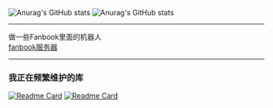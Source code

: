![Anurag's GitHub stats](https://github-readme-stats.vercel.app/api?username=fanbook-wangdage&theme=algolia&count_private=true)
![Anurag's GitHub stats](https://github-readme-stats.vercel.app/api/top-langs/?username=fanbook-wangdage&layout=compact&theme=algolia&count_private=true&hide=dart,CMake,HTML,Jupyter%20Notebook,c%2B%2B,Swift)  

---  

做一些Fanbook里面的机器人  
[fanbook服务器](https://in.fanbook.cn/LmgLJF3N)  

---  

### 我正在频繁维护的库   
[![Readme Card](https://github-readme-stats.vercel.app/api/pin/?username=fanbook-wangdage&repo=fanbook-bot-Framework&theme=algolia)](https://github.com/fanbook-wangdage/fanbook-bot-Framework)
[![Readme Card](https://github-readme-stats.vercel.app/api/pin/?username=fanbook-wangdage&repo=fanbookbotapi&theme=algolia)](https://github.com/fanbook-wangdage/fanbookbotapi)
